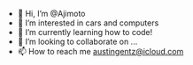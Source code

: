 - 👋 Hi, I’m @Ajimoto
- 👀 I’m interested in cars and computers
- 🌱 I’m currently learning how to code!
- 💞️ I’m looking to collaborate on ...
- 📫 How to reach me austingentz@icloud.com

<!---
Ajimoto/Ajimoto is a ✨ special ✨ repository because its `README.md` (this file) appears on your GitHub profile.
You can click the Preview link to take a look at your changes.
--->
